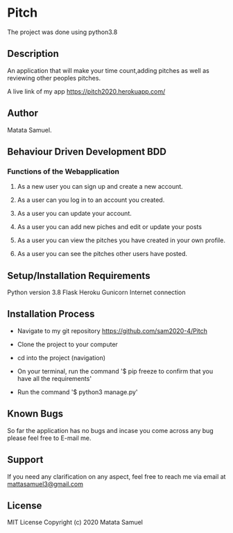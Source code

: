 # Pitch

The project was done using python3.8

## Description
An application that will make your time count,adding pitches as well as reviewing other peoples pitches.

A live link of my app https://pitch2020.herokuapp.com/

## Author
Matata Samuel.

## Behaviour Driven Development BDD
### Functions of the Webapplication
1. As a new user you can sign up and create a new account.

2. As a user can you log in to an account you created.

3. As a user you can update your account.

4. As a user you can add new piches and edit or update your posts

5. As a user you can view the pitches you have created in your own profile.

6. As a user you can see the pitches other users have posted.


## Setup/Installation Requirements
Python version 3.8 Flask Heroku Gunicorn Internet connection

## Installation Process
- Navigate to my git repository https://github.com/sam2020-4/Pitch

- Clone the project to your computer

- cd into the project (navigation)

- On your terminal, run the command '$ pip freeze to confirm that you have all the requirements'

- Run the command '$ python3 manage.py'

## Known Bugs
So far the application has no bugs and incase you come across any bug please feel free to E-mail me.

## Support
If you need any clarification on any aspect, feel free to reach me via email at mattasamuel3@gmail.com

## License

MIT License Copyright (c) 2020 Matata Samuel